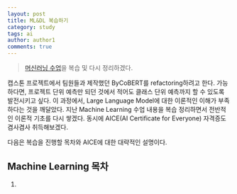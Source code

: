 ```yaml
---
layout: post
title: ML&DL 복습하기
category: study
tags: ai
author: author1
comments: true
---
```


> [머신러닝 수업]()을 복습 및 다시 정리하겠다.

캡스톤 프로젝트에서 팀원들과 제작했던 ByCoBERT를 refactoring하려고 한다.
가능하다면, 프로젝트 단위 예측만 되던 것에서 적어도 클래스 단위 예측까지 할 수 있도록 발전시키고 싶다.
이 과정에서, Large Language Model에 대한 이론적인 이해가 부족하다는 것을 깨달았다.
지난 Machine Learning 수업 내용을 복습 정리하면서 전반적인 이론적 기초를 다시 쌓겠다.
동시에 AICE(AI Certificate for Everyone) 자격증도 겸사겸사 취득해보겠다.

다음은 복습을 진행할 목차와 AICE에 대한 대략적인 설명이다.
## Machine Learning 목차
1. 